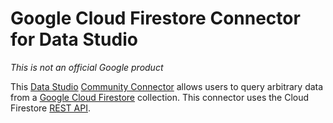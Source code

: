 # Google Cloud Firestore Connector for Data Studio

*This is not an official Google product*

This [Data Studio][_datastudio] [Community Connector][_cc] allows users to query
arbitrary data from a [Google Cloud Firestore][_firestore] collection. This 
connector uses the Cloud Firestore [REST API][_firestore_rest].

[_datastudio]: https://datastudio.google.com
[_cc]: https://developers.google.com/datastudio/connector
[_firestore]: https://firebase.google.com/docs/firestore/
[_firestore_rest]: https://firebase.google.com/docs/firestore/use-rest-api
